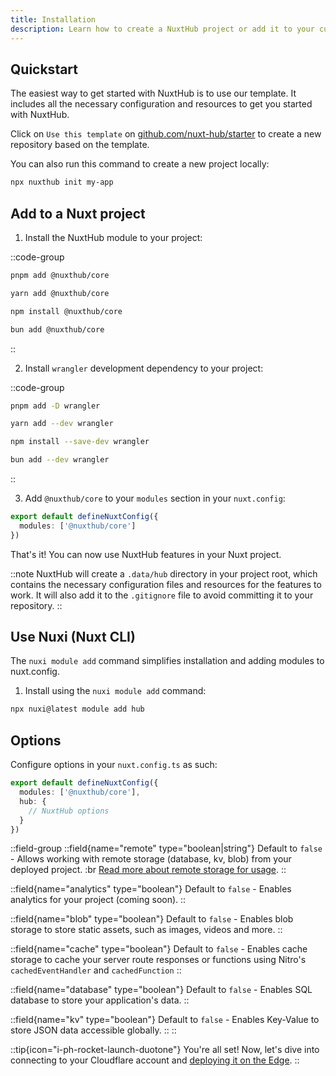 ```yaml
---
title: Installation
description: Learn how to create a NuxtHub project or add it to your current Nuxt project.
---
```


## Quickstart

The easiest way to get started with NuxtHub is to use our template. It includes all the necessary configuration and resources to get you started with NuxtHub.

Click on `Use this template` on [github.com/nuxt-hub/starter](https://github.com/nuxt-hub/starter) to create a new repository based on the template.

You can also run this command to create a new project locally:

```bash [Terminal]
npx nuxthub init my-app
```

## Add to a Nuxt project

1. Install the NuxtHub module to your project:

::code-group

```bash [pnpm]
pnpm add @nuxthub/core
```

```bash [yarn]
yarn add @nuxthub/core
```

```bash [npm]
npm install @nuxthub/core
```

```bash [bun]
bun add @nuxthub/core
```

::

2. Install `wrangler` development dependency to your project:

::code-group

```bash [pnpm]
pnpm add -D wrangler
```

```bash [yarn]
yarn add --dev wrangler
```

```bash [npm]
npm install --save-dev wrangler
```

```bash [bun]
bun add --dev wrangler
```

::

3. Add `@nuxthub/core` to your `modules` section in your `nuxt.config`:

```ts [nuxt.config.ts]
export default defineNuxtConfig({
  modules: ['@nuxthub/core']
})
```

That's it! You can now use NuxtHub features in your Nuxt project.

::note
NuxtHub will create a `.data/hub` directory in your project root, which contains the necessary configuration files and resources for the features to work. It will also add it to the `.gitignore` file to avoid committing it to your repository.
::

## Use Nuxi (Nuxt CLI)

The `nuxi module add` command simplifies installation and adding modules to nuxt.config.

1. Install using the `nuxi module add` command:

```bash
npx nuxi@latest module add hub
```

## Options

Configure options in your `nuxt.config.ts` as such:

```ts [nuxt.config.ts]
export default defineNuxtConfig({
  modules: ['@nuxthub/core'],
  hub: {
    // NuxtHub options
  }
})
```

::field-group
  ::field{name="remote" type="boolean|string"}
    Default to `false` - Allows working with remote storage (database, kv, blob) from your deployed project. :br
    [Read more about remote storage for usage](/docs/getting-started/remote-storage).
  ::

  ::field{name="analytics" type="boolean"}
    Default to `false` - Enables analytics for your project (coming soon).
  ::

  ::field{name="blob" type="boolean"}
    Default to `false` - Enables blob storage to store static assets, such as images, videos and more.
  ::

  ::field{name="cache" type="boolean"}
    Default to `false` - Enables cache storage to cache your server route responses or functions using Nitro's `cachedEventHandler` and `cachedFunction`
  ::

  ::field{name="database" type="boolean"}
    Default to `false` - Enables SQL database to store your application's data.
  ::

  ::field{name="kv" type="boolean"}
    Default to `false` - Enables Key-Value to store JSON data accessible globally.
  ::
::

::tip{icon="i-ph-rocket-launch-duotone"}
You're all set! Now, let's dive into connecting to your Cloudflare account and [deploying it on the Edge](/docs/getting-started/deploy).
::
